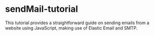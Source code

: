# sendMail-tutorial

This tutorial provides a straightforward guide on sending emails from a website using JavaScript, making use of Elastic Email and SMTP.
